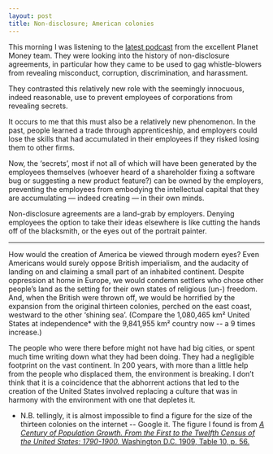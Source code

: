 ```yaml
---
layout: post
title: Non-disclosure; American colonies 
---
```


This morning I was listening to the [latest podcast](https://www.npr.org/podcasts/510289/planet-money) from the excellent Planet Money team. They were looking into the history of non-disclosure agreements, in particular how they came to be used to gag whistle-blowers from revealing misconduct, corruption, discrimination, and harassment. 

They contrasted this relatively new role with the seemingly innocuous, indeed reasonable, use to prevent employees of corporations from revealing secrets. 

It occurs to me that this must also be a relatively new phenomenon. In the past, people learned a trade through apprenticeship, and employers could lose the skills that had accumulated in their employees if they risked losing them to other firms. 

Now, the ‘secrets’, most if not all of which will have been generated by the employees themselves (whoever heard of a shareholder fixing a software bug or suggesting a new product feature?) can be owned by the employers, preventing the employees from embodying the intellectual capital that they are accumulating — indeed creating — in their own minds. 

Non-disclosure agreements are a land-grab by employers. Denying employees the option to take their ideas elsewhere is like cutting the hands off of the blacksmith, or the eyes out of the portrait painter. 

* * *

How would the creation of America be viewed through modern eyes? Even Americans would surely oppose British imperialism, and the audacity of landing on and claiming a small part of an inhabited continent. Despite oppression at home in Europe, we would condemn settlers who chose other people’s land as the setting for their own states of religious (un-) freedom. And, when the British were thrown off, we would be horrified by the expansion from the original thirteen colonies, perched on the east coast, westward to the other ‘shining sea’. (Compare the 1,080,465 km² United States at independence* with the 9,841,955 km² country now -- a 9 times increase.) 

The people who were there before might not have had big cities, or spent much time writing down what they had been doing. They had a negligible footprint on the vast continent. In 200 years, with more than a little help from the people who displaced them, the environment is breaking. I don’t think that it is a coincidence that the abhorrent actions that led to the creation of the United States involved replacing a culture that was in harmony with the environment with one that depletes it. 

* N.B. tellingly, it is almost impossible to find a figure for the size of the thirteen colonies on the internet -- Google it. The figure I found is from [_A Century of Population Growth. From the First to the Twelfth Census of the United States: 1790-1900._ Washington D.C. 1909, Table 10, p. 56.](https://archive.org/details/centuryofpopulat00unit)